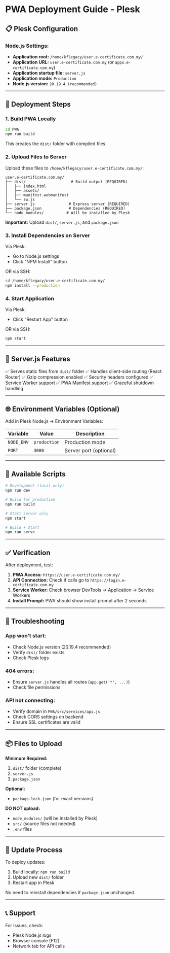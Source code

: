 # PWA Deployment Guide - Plesk

## 📋 Plesk Configuration

### Node.js Settings:

- **Application root:** `/home/kflegacy/user.e-certificate.com.my/`
- **Application URL:** `user.e-certificate.com.my` (or `apps.e-certificate.com.my`)
- **Application startup file:** `server.js`
- **Application mode:** `Production`
- **Node.js version:** `20.19.4 (recommended)`

---

## 🚀 Deployment Steps

### 1. Build PWA Locally

```bash
cd PWA
npm run build
```

This creates the `dist/` folder with compiled files.

### 2. Upload Files to Server

Upload these files to `/home/kflegacy/user.e-certificate.com.my/`:

```
user.e-certificate.com.my/
├── dist/                    # Build output (REQUIRED)
│   ├── index.html
│   ├── assets/
│   ├── manifest.webmanifest
│   └── sw.js
├── server.js               # Express server (REQUIRED)
├── package.json            # Dependencies (REQUIRED)
└── node_modules/          # Will be installed by Plesk
```

**Important:** Upload `dist/`, `server.js`, and `package.json`

### 3. Install Dependencies on Server

Via Plesk:
- Go to Node.js settings
- Click "NPM Install" button

OR via SSH:
```bash
cd /home/kflegacy/user.e-certificate.com.my/
npm install --production
```

### 4. Start Application

Via Plesk:
- Click "Restart App" button

OR via SSH:
```bash
npm start
```

---

## 🔧 Server.js Features

✅ Serves static files from `dist/` folder
✅ Handles client-side routing (React Router)
✅ Gzip compression enabled
✅ Security headers configured
✅ Service Worker support
✅ PWA Manifest support
✅ Graceful shutdown handling

---

## 🌐 Environment Variables (Optional)

Add in Plesk Node.js → Environment Variables:

| Variable | Value | Description |
|----------|-------|-------------|
| `NODE_ENV` | `production` | Production mode |
| `PORT` | `3000` | Server port (optional) |

---

## 📝 Available Scripts

```bash
# Development (local only)
npm run dev

# Build for production
npm run build

# Start server only
npm start

# Build + Start
npm run serve
```

---

## ✅ Verification

After deployment, test:

1. **PWA Access:** `https://user.e-certificate.com.my/`
2. **API Connection:** Check if calls go to `https://login.e-certificate.com.my`
3. **Service Worker:** Check browser DevTools → Application → Service Workers
4. **Install Prompt:** PWA should show install prompt after 2 seconds

---

## 🐛 Troubleshooting

### App won't start:
- Check Node.js version (20.19.4 recommended)
- Verify `dist/` folder exists
- Check Plesk logs

### 404 errors:
- Ensure `server.js` handles all routes (`app.get('*', ...)`)
- Check file permissions

### API not connecting:
- Verify domain in `PWA/src/services/api.js`
- Check CORS settings on backend
- Ensure SSL certificates are valid

---

## 📦 Files to Upload

**Minimum Required:**
1. `dist/` folder (complete)
2. `server.js`
3. `package.json`

**Optional:**
- `package-lock.json` (for exact versions)

**DO NOT upload:**
- `node_modules/` (will be installed by Plesk)
- `src/` (source files not needed)
- `.env` files

---

## 🔄 Update Process

To deploy updates:

1. Build locally: `npm run build`
2. Upload new `dist/` folder
3. Restart app in Plesk

No need to reinstall dependencies if `package.json` unchanged.

---

## 📞 Support

For issues, check:
- Plesk Node.js logs
- Browser console (F12)
- Network tab for API calls

